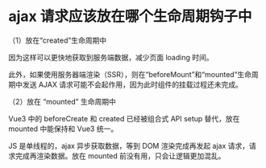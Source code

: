 # ajax 请求应该放在哪个生命周期钩子中

（1）放在“created”生命周期中

因为这样可以更快地获取到服务端数据，减少页面 loading 时间。

此外，如果使用服务器端渲染（SSR），则在“beforeMount”和“mounted”生命周期中发送 AJAX 请求可能不会起作用，因为此时组件的挂载过程还未完成。

（2）放在 “mounted” 生命周期中

Vue3 中的 beforeCreate 和 created 已经被组合式 API setup 替代，放在 mounted 中能保持和 Vue3 统一。

JS 是单线程的，ajax 异步获取数据，等到 DOM 渲染完成再发起 ajax 请求，请求完成再渲染数据。放在 mounted 前没有用，只会让逻辑更加混乱。

